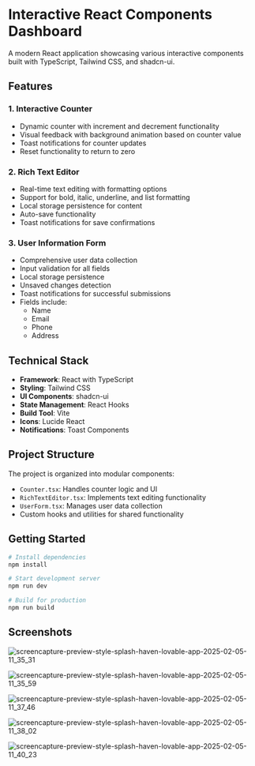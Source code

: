 # Interactive React Components Dashboard

A modern React application showcasing various interactive components built with TypeScript, Tailwind CSS, and shadcn-ui.

## Features

### 1. Interactive Counter
- Dynamic counter with increment and decrement functionality
- Visual feedback with background animation based on counter value
- Toast notifications for counter updates
- Reset functionality to return to zero

### 2. Rich Text Editor
- Real-time text editing with formatting options
- Support for bold, italic, underline, and list formatting
- Local storage persistence for content
- Auto-save functionality
- Toast notifications for save confirmations

### 3. User Information Form
- Comprehensive user data collection
- Input validation for all fields
- Local storage persistence
- Unsaved changes detection
- Toast notifications for successful submissions
- Fields include:
  - Name
  - Email
  - Phone
  - Address

## Technical Stack

- **Framework**: React with TypeScript
- **Styling**: Tailwind CSS
- **UI Components**: shadcn-ui
- **State Management**: React Hooks
- **Build Tool**: Vite
- **Icons**: Lucide React
- **Notifications**: Toast Components

## Project Structure

The project is organized into modular components:
- `Counter.tsx`: Handles counter logic and UI
- `RichTextEditor.tsx`: Implements text editing functionality
- `UserForm.tsx`: Manages user data collection
- Custom hooks and utilities for shared functionality

## Getting Started

```sh
# Install dependencies
npm install

# Start development server
npm run dev

# Build for production
npm run build
```

## Screenshots

![screencapture-preview-style-splash-haven-lovable-app-2025-02-05-11_35_31](https://github.com/user-attachments/assets/91eb7900-453d-401c-941e-9feadc3e1b38)

![screencapture-preview-style-splash-haven-lovable-app-2025-02-05-11_35_59](https://github.com/user-attachments/assets/6fa8edce-5d2b-4dfe-8704-ead2db8ae93b)

![screencapture-preview-style-splash-haven-lovable-app-2025-02-05-11_37_46](https://github.com/user-attachments/assets/b3070397-e692-4e8f-9c9d-3ac124e2e189)

![screencapture-preview-style-splash-haven-lovable-app-2025-02-05-11_38_02](https://github.com/user-attachments/assets/dae51a6e-6ea2-4484-b21f-7e6ca9bb0660)

![screencapture-preview-style-splash-haven-lovable-app-2025-02-05-11_40_23](https://github.com/user-attachments/assets/8772cc57-bc7d-4bf0-a09d-d388e0a2d41b)







